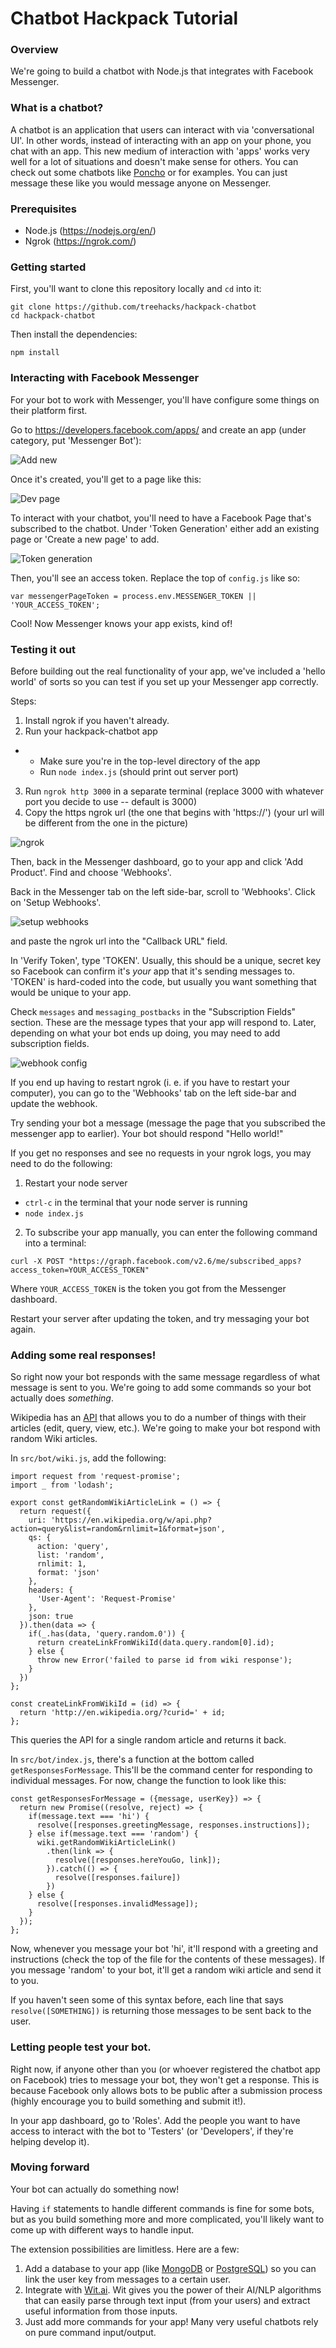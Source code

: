 # Chatbot Hackpack Tutorial

### Overview
We're going to build a chatbot with Node.js that integrates with Facebook Messenger.

### What is a chatbot?
A chatbot is an application that users can interact with via 'conversational UI'. In other words, instead of interacting with an app on your phone, you chat with an app. This new medium of interaction with 'apps' works very well for a lot of situations and doesn't make sense for others. You can check out some chatbots like [Poncho]() or []() for examples. You can just message these like you would message anyone on Messenger.

### Prerequisites
- Node.js (https://nodejs.org/en/)
- Ngrok (https://ngrok.com/)

### Getting started
First, you'll want to clone this repository locally and `cd` into it:

```
git clone https://github.com/treehacks/hackpack-chatbot
cd hackpack-chatbot
```

Then install the dependencies:

```
npm install
```

### Interacting with Facebook Messenger
For your bot to work with Messenger, you'll have configure some things on their platform first.

Go to https://developers.facebook.com/apps/ and create an app (under category, put 'Messenger Bot'):

![Add new](https://cloud.githubusercontent.com/assets/3401801/20452060/9ce089e8-adb6-11e6-8885-efe3f7af915b.png "add new")

Once it's created, you'll get to a page like this:

![Dev page](https://cloud.githubusercontent.com/assets/3401801/20474730/f03d4e56-af7c-11e6-9b36-fc446c0c770a.png "dev page")

To interact with your chatbot, you'll need to have a Facebook Page that's subscribed to the chatbot. Under 'Token Generation' either add an existing page or 'Create a new page' to add.

![Token generation](https://cloud.githubusercontent.com/assets/3401801/20451879/b016f522-adb3-11e6-815e-fcaf4646fbb8.png "token generation")

Then, you'll see an access token. Replace the top of `config.js` like so:

```
var messengerPageToken = process.env.MESSENGER_TOKEN || 'YOUR_ACCESS_TOKEN';
```

Cool! Now Messenger knows your app exists, kind of!

### Testing it out
Before building out the real functionality of your app, we've included a 'hello world' of sorts so you can test if you set up your Messenger app correctly.

Steps:

1. Install ngrok if you haven't already.
2. Run your hackpack-chatbot app
- - Make sure you're in the top-level directory of the app
  - Run `node index.js` (should print out server port)
3. Run `ngrok http 3000` in a separate terminal (replace 3000 with whatever port you decide to use -- default is 3000)
4. Copy the https ngrok url (the one that begins with 'https://') (your url will be different from the one in the picture)

![ngrok](https://cloud.githubusercontent.com/assets/3401801/20452058/98e2c63a-adb6-11e6-96d0-30cc76695425.png "ngrok")

Then, back in the Messenger dashboard, go to your app and click 'Add Product'. Find and choose 'Webhooks'.

Back in the Messenger tab on the left side-bar, scroll to 'Webhooks'. Click on 'Setup Webhooks'.

![setup webhooks](https://cloud.githubusercontent.com/assets/3401801/20451882/b39f753e-adb3-11e6-99e3-223afd253044.png)

and paste the ngrok url into the "Callback URL" field.

In 'Verify Token', type 'TOKEN'. Usually, this should be a unique, secret key so Facebook can confirm it's *your* app that it's sending messages to. 'TOKEN' is hard-coded into the code, but usually you want something that would be unique to your app.

Check `messages` and `messaging_postbacks` in the "Subscription Fields" section. These are the message types that your app will respond to. Later, depending on what your bot ends up doing, you may need to add subscription fields.

![webhook config](https://cloud.githubusercontent.com/assets/3401801/20451884/bc72140a-adb3-11e6-8a9e-bdc4081bbb72.png "webhook config")

If you end up having to restart ngrok (i. e. if you have to restart your computer), you can go to the 'Webhooks' tab on the left side-bar and update the webhook.

Try sending your bot a message (message the page that you subscribed the messenger app to earlier). Your bot should respond "Hello world!"

If you get no responses and see no requests in your ngrok logs, you may need to do the following:

1. Restart your node server
  - `ctrl-c` in the terminal that your node server is running
  - `node index.js`
2. To subscribe your app manually, you can enter the following command into a terminal:
```
curl -X POST "https://graph.facebook.com/v2.6/me/subscribed_apps?access_token=YOUR_ACCESS_TOKEN"
```

Where `YOUR_ACCESS_TOKEN` is the token you got from the Messenger dashboard.

Restart your server after updating the token, and try messaging your bot again.

### Adding some real responses!
So right now your bot responds with the same message regardless of what message is sent to you. We're going to add some commands so your bot actually does *something*.

Wikipedia has an [API](https://www.mediawiki.org/wiki/API:Main_page) that allows you to do a number of things with their articles (edit, query, view, etc.). We're going to make your bot respond with random Wiki articles.

In `src/bot/wiki.js`, add the following:

```
import request from 'request-promise';
import _ from 'lodash';

export const getRandomWikiArticleLink = () => {
  return request({
    uri: 'https://en.wikipedia.org/w/api.php?action=query&list=random&rnlimit=1&format=json',
    qs: {
      action: 'query',
      list: 'random',
      rnlimit: 1,
      format: 'json'
    },
    headers: {
      'User-Agent': 'Request-Promise'
    },
    json: true
  }).then(data => {
    if(_.has(data, 'query.random.0')) {
      return createLinkFromWikiId(data.query.random[0].id);
    } else {
      throw new Error('failed to parse id from wiki response');
    }
  })
};

const createLinkFromWikiId = (id) => {
  return 'http://en.wikipedia.org/?curid=' + id;
};
```

This queries the API for a single random article and returns it back.

In `src/bot/index.js`, there's a function at the bottom called `getResponsesForMessage`. This'll be the command center for responding to individual messages. For now, change the function to look like this:

```
const getResponsesForMessage = ({message, userKey}) => {
  return new Promise((resolve, reject) => {
    if(message.text === 'hi') {
      resolve([responses.greetingMessage, responses.instructions]);
    } else if(message.text === 'random') {
      wiki.getRandomWikiArticleLink()
        .then(link => {
          resolve([responses.hereYouGo, link]);
        }).catch(() => {
          resolve([responses.failure])
        })
    } else {
      resolve([responses.invalidMessage]);
    }
  });
};
```

Now, whenever you message your bot 'hi', it'll respond with a greeting and instructions (check the top of the file for the contents of these messages). If you message 'random' to your bot, it'll get a random wiki article and send it to you.

If you haven't seen some of this syntax before, each line that says `resolve([SOMETHING])` is returning those messages to be sent back to the user.

### Letting people test your bot.
Right now, if anyone other than you (or whoever registered the chatbot app on Facebook) tries to message your bot, they won't get a response. This is because Facebook only allows bots to be public after a submission process (highly encourage you to build something and submit it!).

In your app dashboard, go to 'Roles'. Add the people you want to have access to interact with the bot to 'Testers' (or 'Developers', if they're helping develop it).

### Moving forward
Your bot can actually do something now!

Having `if` statements to handle different commands is fine for some bots, but as you build something more and more complicated, you'll likely want to come up with different ways to handle input.

The extension possibilities are limitless. Here are a few:

1. Add a database to your app (like [MongoDB]() or [PostgreSQL]()) so you can link the user key from messages to a certain user.
2. Integrate with [Wit.ai](wit.ai). Wit gives you the power of their AI/NLP algorithms that can easily parse through text input (from your users) and extract useful information from those inputs.
3. Just add more commands for your app! Many very useful chatbots rely on pure command input/output.
